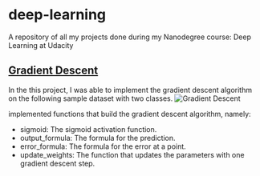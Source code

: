 # deep-learning
A repository of all my projects done during my Nanodegree course: Deep Learning at Udacity 

## [Gradient Descent](https://github.com/nour-s/deep-learning/blob/master/gradient-descent/gradient-descent.ipynb "Gradient Descent")
In the this project, I was able to implement the gradient descent algorithm on the following sample dataset with two classes.
![Gradient Descent](https://github.com/nour-s/deep-learning/assets/gradient-descent.png)

implemented functions that build the gradient descent algorithm, namely:

* sigmoid: The sigmoid activation function.
* output_formula: The formula for the prediction.
* error_formula: The formula for the error at a point.
* update_weights: The function that updates the parameters with one gradient descent step.
